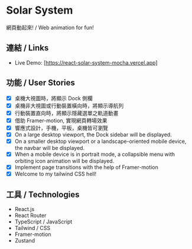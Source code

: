 # Solar System

網頁動起來! / Web animation for fun!

## 連結 / Links

- Live Demo: [https://react-solar-system-mocha.vercel.app]

## 功能 / User Stories

- [x] 桌機大視圖時，將顯示 Dock 側欄
- [x] 桌機非大視圖或行動裝置橫向時，將顯示導航列
- [x] 行動裝置直向時，將顯示隱藏選單之軌道動畫
- [x] 借助 Framer-motion, 實現網頁轉場效果
- [x] 響應式設計，手機，平板，桌機皆可瀏覽
- [x] On a large desktop viewport, the Dock sidebar will be displayed.
- [x] On a smaller desktop viewport or a landscape-oriented mobile device,
      the navbar will be displayed.
- [x] When a mobile device is in portrait mode, a collapsible menu with orbiting icon animation will be displayed.
- [x] Implement page transitions with the help of Framer-motion
- [x] Welcome to my tailwind CSS hell!

## 工具 / Technologies

- React.js
- React Router
- TypeScript / JavaScript
- Tailwind / CSS
- Framer-motion
- Zustand
